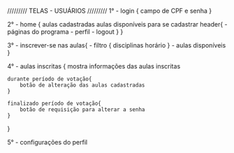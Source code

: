 ///////// TELAS - USUÁRIOS /////////
1° - login {
    campo de CPF e senha
}

2° - home {
    aulas cadastradas
    aulas disponíveis para se cadastrar
    header{
        - páginas do programa
        - perfil
        - logout
    }
}

3° - inscrever-se nas aulas{
    - filtro {
        disciplinas
        horário
    }
    - aulas disponíveis
}

4° - aulas inscritas {
    mostra informações das aulas inscritas

    durante período de votação{
        botão de alteração das aulas cadastradas
    }

    finalizado período de votação{
        botão de requisição para alterar a senha
    }
}

5° - configurações do perfil
